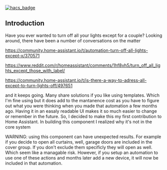 [![hacs_badge](https://img.shields.io/badge/HACS-Default-orange.svg)](https://github.com/hacs/integration)
## Introduction
Have you ever wanted to turn off all your lights except for a couple?
Looking around, there have been a number of conversations on the matter

https://community.home-assistant.io/t/automation-turn-off-all-lights-except-x/370571

https://www.reddit.com/r/homeassistant/comments/1hf8vh5/turn_off_all_lights_except_those_with_label/

https://community.home-assistant.io/t/is-there-a-way-to-adress-all-except-to-turn-lights-off/497651

and it keeps going. Many share solutions if you like using templates. Which I'm fine using but it does add to the mantanence cost as you have to figure out what you were thinking when you made that automation a few months ago. Having it in an easaly readable UI makes it so much easier to change or remember in the future. So, I decided to make this my first contribution to Home Assistant. In building this component I realized why it's not in the core system

WARNING: using this component can have unexpected results. For example if you decide to open all curtains, well, garage doors are included in the cover group. If you don't exclude them specificly they will open as well. Which seem like a managable risk. However, if you setup an automation to use one of these actions and months later add a new device, it will now be included in that automation.
